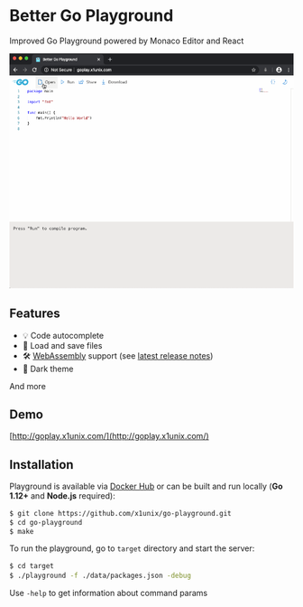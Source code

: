 <p style="text-align: center;">
	
# Better Go Playground

Improved Go Playground powered by Monaco Editor and React

![alt text](./docs/demo.gif)
</p>

## Features

* 💡 Code autocomplete
* 💾 Load and save files
* 🛠 [WebAssembly](https://github.com/golang/go/wiki/WebAssembly) support (see [latest release notes](https://github.com/x1unix/go-playground/releases/tag/v1.3.0))
* 🌚 Dark theme


And more

## Demo

[http://goplay.x1unix.com/](http://goplay.x1unix.com/)

## Installation

Playground is available via [Docker Hub](https://hub.docker.com/r/x1unix/go-playground) or can be built and run locally (**Go 1.12+** and **Node.js** required):

```
$ git clone https://github.com/x1unix/go-playground.git
$ cd go-playground
$ make
```

To run the playground, go to `target` directory and start the server:

```bash
$ cd target
$ ./playground -f ./data/packages.json -debug
```

Use `-help` to get information about command params
